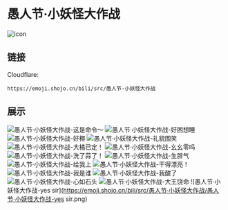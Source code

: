 # 愚人节·小妖怪大作战
![icon](https://emoji.shojo.cn/bili/src/愚人节·小妖怪大作战/icon.png)
## 链接
Cloudflare:
```
https://emoji.shojo.cn/bili/src/愚人节·小妖怪大作战
```
## 展示
![愚人节·小妖怪大作战-这是命令～](https://emoji.shojo.cn/bili/src/愚人节·小妖怪大作战/愚人节·小妖怪大作战-这是命令～.png)
![愚人节·小妖怪大作战-好困想睡](https://emoji.shojo.cn/bili/src/愚人节·小妖怪大作战/愚人节·小妖怪大作战-好困想睡.png)
![愚人节·小妖怪大作战-好椰](https://emoji.shojo.cn/bili/src/愚人节·小妖怪大作战/愚人节·小妖怪大作战-好椰.png)
![愚人节·小妖怪大作战-礼貌围笑](https://emoji.shojo.cn/bili/src/愚人节·小妖怪大作战/愚人节·小妖怪大作战-礼貌围笑.png)
![愚人节·小妖怪大作战-大橘已定！](https://emoji.shojo.cn/bili/src/愚人节·小妖怪大作战/愚人节·小妖怪大作战-大橘已定！.png)
![愚人节·小妖怪大作战-幺幺零吗](https://emoji.shojo.cn/bili/src/愚人节·小妖怪大作战/愚人节·小妖怪大作战-幺幺零吗.png)
![愚人节·小妖怪大作战-洗了蒜了！](https://emoji.shojo.cn/bili/src/愚人节·小妖怪大作战/愚人节·小妖怪大作战-洗了蒜了！.png)
![愚人节·小妖怪大作战-生胖气](https://emoji.shojo.cn/bili/src/愚人节·小妖怪大作战/愚人节·小妖怪大作战-生胖气.png)
![愚人节·小妖怪大作战-给我上](https://emoji.shojo.cn/bili/src/愚人节·小妖怪大作战/愚人节·小妖怪大作战-给我上.png)
![愚人节·小妖怪大作战-干得漂亮！](https://emoji.shojo.cn/bili/src/愚人节·小妖怪大作战/愚人节·小妖怪大作战-干得漂亮！.png)
![愚人节·小妖怪大作战-我是谁](https://emoji.shojo.cn/bili/src/愚人节·小妖怪大作战/愚人节·小妖怪大作战-我是谁.png)
![愚人节·小妖怪大作战-我酸了](https://emoji.shojo.cn/bili/src/愚人节·小妖怪大作战/愚人节·小妖怪大作战-我酸了.png)
![愚人节·小妖怪大作战-心如石头](https://emoji.shojo.cn/bili/src/愚人节·小妖怪大作战/愚人节·小妖怪大作战-心如石头.png)
![愚人节·小妖怪大作战-大王饶命](https://emoji.shojo.cn/bili/src/愚人节·小妖怪大作战/愚人节·小妖怪大作战-大王饶命.png)
![愚人节·小妖怪大作战-yes sir](https://emoji.shojo.cn/bili/src/愚人节·小妖怪大作战/愚人节·小妖怪大作战-yes sir.png)
